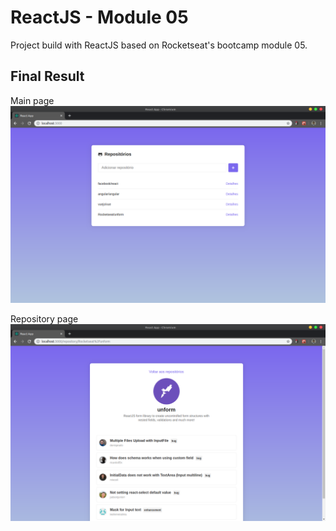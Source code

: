 # ReactJS - Module 05

Project build with ReactJS based on Rocketseat's bootcamp module 05.

## Final Result

Main page
![Main page](https://github.com/felipefa/first-reactjs/blob/master/README-assets/main-page.png)

Repository page
![Repository page](https://github.com/felipefa/first-reactjs/blob/master/README-assets/repo-page.png)

